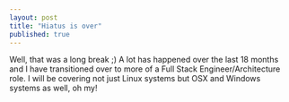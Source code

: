 ```yaml
---
layout: post
title: "Hiatus is over"
published: true
---
```


Well, that was a long break ;) A lot has happened over the last 18 months and I have transitioned over to more of a Full Stack Engineer/Architecture role. I will be covering not just Linux systems but OSX and Windows systems as well, oh my! 
